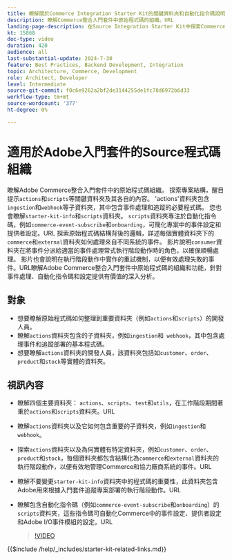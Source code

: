 ```yaml
---
title: 瞭解關於Commerce Integration Starter Kit的關鍵資料夾和自動化指令碼說明
description: 瞭解Commerce整合入門套件中原始程式碼的組織。​URL
landing-page-description: 在Source Integration Starter Kit中探索Commerce程式碼組織
kt: 15868
doc-type: video
duration: 420
audience: all
last-substantial-update: 2024-7-30
feature: Best Practices, Backend Development, Integration
topic: Architecture, Commerce, Development
role: Architect, Developer
level: Intermediate
source-git-commit: f0c6e9262a2bf2de3144255de1fc78d6972b6d33
workflow-type: tm+mt
source-wordcount: '377'
ht-degree: 0%

---
```


# 適用於Adobe入門套件的Source程式碼組織

瞭解Adobe Commerce整合入門套件中的原始程式碼組織&#x200B;。 探索專案結構，醒目提示`actions`和`scripts`等關鍵資料夾及其各自的內容&#x200B;。 &#39;actions&#39;資料夾包含`ingestion`和`webhook`等子資料夾，其中包含事件處理和追蹤的必要程式碼。 您也會瞭解`starter-kit-info`和`scripts`資料夾。 `scripts`資料夾專注於自動化指令碼，例如`commerce-event-subscribe`和`onboarding`，可簡化專案中的事件設定和提供者設定。
&#x200B;URL
探索原始程式碼結構背後的邏輯，詳述每個實體資料夾下的`commerce`和`external`資料夾如何處理來自不同系統的事件。 影片說明`consumer`資料夾在將事件分派給適當的事件處理常式執行階段動作時的角色，以確保順暢處理。 影片也會說明在執行階段動作中實作的重試機制，以便有效處理失敗的事件。&#x200B;URL瞭解Adobe Commerce整合入門套件中原始程式碼的組織和功能，針對事件處理、自動化指令碼和設定提供有價值的深入分析。

## 對象

* 想要瞭解原始程式碼如何整理到重要資料夾（例如`actions`和`scripts`）的開發人員。
* 瞭解`actions`資料夾包含的子資料夾，例如`ingestion`和` webhook`，其中包含處理事件和追蹤部署的基本程式碼。
* 想要瞭解`actions`資料夾的開發人員，該資料夾包括如`customer`、`order`、`product`和`stock`等實體的資料夾。

## 視訊內容

* 瞭解四個主要資料夾： `actions`、`scripts`、`test`和`utils`，在工作階段期間著重於`actions`和`scripts`資料夾。&#x200B;URL
* 瞭解`actions`資料夾以及它如何包含重要的子資料夾，例如`ingestion`和`webhook`。
* 探索`actions`資料夾以及為何實體有特定資料夾，例如`customer`、`order`、`product`和`stock`，每個資料夾都包含結構化為`commerce`和`external`資料夾的執行階段動作，以便有效地管理Commerce和協力廠商系統的事件。&#x200B;URL
* 瞭解不要變更`starter-kit-info`資料夾中的程式碼的重要性，此資料夾包含Adobe用來根據入門套件追蹤專案部署的執行階段動作。&#x200B;URL
* 瞭解包含自動化指令碼（例如`commerce-event-subscribe`和`onboarding`）的`scripts`資料夾，這些指令碼可自動化Commerce中的事件設定、提供者設定和Adobe I/O事件模組的設定。&#x200B;URL

  >[!VIDEO](https://video.tv.adobe.com/v/3431691?learn=on)

{{$include /help/_includes/starter-kit-related-links.md}}
